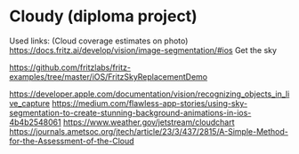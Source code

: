 # Cloudy (diploma project)

Used links:
(Cloud coverage estimates on photo)
https://docs.fritz.ai/develop/vision/image-segmentation/#ios       Get the sky

https://github.com/fritzlabs/fritz-examples/tree/master/iOS/FritzSkyReplacementDemo


https://developer.apple.com/documentation/vision/recognizing_objects_in_live_capture
https://medium.com/flawless-app-stories/using-sky-segmentation-to-create-stunning-background-animations-in-ios-4b4b2548061
https://www.weather.gov/jetstream/cloudchart
https://journals.ametsoc.org/jtech/article/23/3/437/2815/A-Simple-Method-for-the-Assessment-of-the-Cloud
